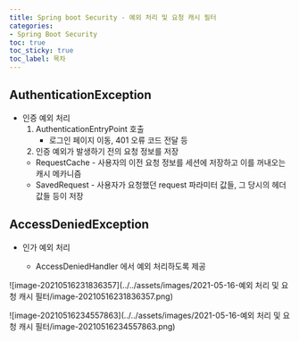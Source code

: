 ```yaml
---
title: Spring boot Security - 예외 처리 및 요청 캐시 필터
categories:
- Spring Boot Security
toc: true
toc_sticky: true
toc_label: 목차
---
```


## AuthenticationException  

* 인증 예외 처리
  1. AuthenticationEntryPoint 호출
     * 로그인 페이지 이동, 401 오류 코드 전달 등
  2.  인증 예외가 발생하기 전의 요청 정보를 저장
     * RequestCache - 사용자의 이전 요청 정보를 세션에 저장하고 이를 꺼내오는 캐시 메카니즘
     * SavedRequest - 사용자가 요청했던 request 파라미터 값들, 그 당시의 헤더값들 등이 저장

## AccessDeniedException

* 인가 예외 처리

  * AccessDeniedHandler 에서 예외 처리하도록 제공

  

![image-20210516231836357](../../assets/images/2021-05-16-예외 처리 및 요청 캐시 필터/image-20210516231836357.png)



![image-20210516234557863](../../assets/images/2021-05-16-예외 처리 및 요청 캐시 필터/image-20210516234557863.png)